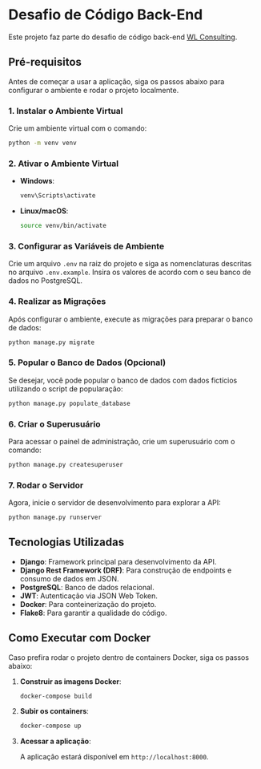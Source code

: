 # Desafio de Código Back-End

Este projeto faz parte do desafio de código back-end [WL Consulting](https://github.com/WL-Consultings/challenges/tree/main/backend).

## Pré-requisitos

Antes de começar a usar a aplicação, siga os passos abaixo para configurar o ambiente e rodar o projeto localmente.

### 1. Instalar o Ambiente Virtual

Crie um ambiente virtual com o comando:

```bash
python -m venv venv
```

### 2. Ativar o Ambiente Virtual

- **Windows**:

  ```bash
  venv\Scripts\activate
  ```

- **Linux/macOS**:

  ```bash
  source venv/bin/activate
  ```

### 3. Configurar as Variáveis de Ambiente

Crie um arquivo `.env` na raiz do projeto e siga as nomenclaturas descritas no arquivo `.env.example`. Insira os valores de acordo com o seu banco de dados no PostgreSQL.

### 4. Realizar as Migrações

Após configurar o ambiente, execute as migrações para preparar o banco de dados:

```bash
python manage.py migrate
```

### 5. Popular o Banco de Dados (Opcional)

Se desejar, você pode popular o banco de dados com dados fictícios utilizando o script de popularação:

```bash
python manage.py populate_database
```

### 6. Criar o Superusuário

Para acessar o painel de administração, crie um superusuário com o comando:

```bash
python manage.py createsuperuser
```

### 7. Rodar o Servidor

Agora, inicie o servidor de desenvolvimento para explorar a API:

```bash
python manage.py runserver
```
## Tecnologias Utilizadas

- **Django**: Framework principal para desenvolvimento da API.
- **Django Rest Framework (DRF)**: Para construção de endpoints e consumo de dados em JSON.
- **PostgreSQL**: Banco de dados relacional.
- **JWT**: Autenticação via JSON Web Token.
- **Docker**: Para conteinerização do projeto.
- **Flake8**: Para garantir a qualidade do código.

## Como Executar com Docker

Caso prefira rodar o projeto dentro de containers Docker, siga os passos abaixo:

1. **Construir as imagens Docker**:

   ```bash
   docker-compose build
   ```

2. **Subir os containers**:

   ```bash
   docker-compose up
   ```

3. **Acessar a aplicação**:

   A aplicação estará disponível em `http://localhost:8000`.
